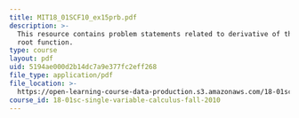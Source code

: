 ```yaml
---
title: MIT18_01SCF10_ex15prb.pdf
description: >-
  This resource contains problem statements related to derivative of the square
  root function.
type: course
layout: pdf
uid: 5194ae000d2b14dc7a9e377fc2eff268
file_type: application/pdf
file_location: >-
  https://open-learning-course-data-production.s3.amazonaws.com/18-01sc-single-variable-calculus-fall-2010/5194ae000d2b14dc7a9e377fc2eff268_MIT18_01SCF10_ex15prb.pdf
course_id: 18-01sc-single-variable-calculus-fall-2010
---
```

